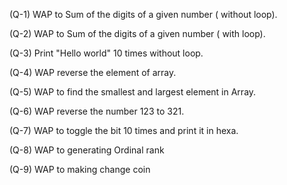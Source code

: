 (Q-1)  WAP to Sum of the digits of a given number ( without loop).

(Q-2)  WAP to Sum of the digits of a given number ( with loop).

(Q-3)  Print "Hello world" 10 times without loop.

(Q-4)  WAP reverse the element of array.

(Q-5)  WAP to find the smallest and largest element in Array.

(Q-6) WAP reverse the number 123 to 321.

(Q-7) WAP to toggle the bit 10 times and print it in hexa. 

(Q-8) WAP to generating Ordinal rank

(Q-9) WAP to making change coin
